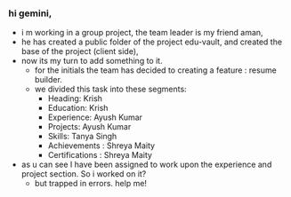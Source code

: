 ### hi gemini, 
- i m working in a group project, the team leader is my friend aman, 
- he has created a public folder of the project edu-vault, and created the base of the project (client side), 
- now its my turn to add something to it. 
    - for the initials the team has decided to creating a feature : resume builder. 
    - we divided this task into these segments: 
        - Heading: Krish 
        - Education: Krish 
        - Experience: Ayush Kumar 
        - Projects: Ayush Kumar 
        - Skills: Tanya Singh 
        - Achievements : Shreya Maity 
        - Certifications : Shreya Maity 
- as u can see I have been assigned to work upon the experience and project section. So i worked on it?
    - but trapped in errors. help me!
